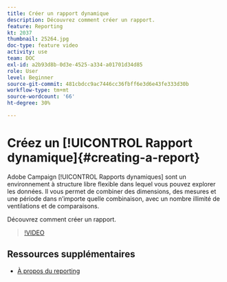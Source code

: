 ```yaml
---
title: Créer un rapport dynamique
description: Découvrez comment créer un rapport.
feature: Reporting
kt: 2037
thumbnail: 25264.jpg
doc-type: feature video
activity: use
team: DOC
exl-id: a2b93d8b-0d3e-4525-a334-a01701d34d85
role: User
level: Beginner
source-git-commit: 481cbdcc9ac7446cc36fbff6e3d6e43fe333d30b
workflow-type: tm+mt
source-wordcount: '66'
ht-degree: 30%

---
```


# Créez un [!UICONTROL Rapport dynamique]{#creating-a-report}

Adobe Campaign [!UICONTROL Rapports dynamiques] sont un environnement à structure libre flexible dans lequel vous pouvez explorer les données. Il vous permet de combiner des dimensions, des mesures et une période dans n’importe quelle combinaison, avec un nombre illimité de ventilations et de comparaisons.

Découvrez comment créer un rapport.

>[!VIDEO](https://video.tv.adobe.com/v/25264/?quality=12)

## Ressources supplémentaires

* [À propos du reporting](https://experienceleague.adobe.com/docs/campaign-standard/using/reporting/about-reporting/about-dynamic-reports.html?lang=en)
